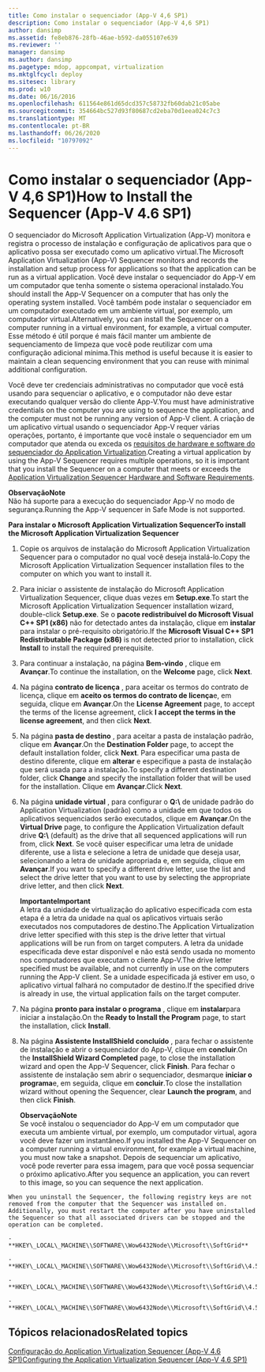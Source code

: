 ```yaml
---
title: Como instalar o sequenciador (App-V 4,6 SP1)
description: Como instalar o sequenciador (App-V 4,6 SP1)
author: dansimp
ms.assetid: fe8eb876-28fb-46ae-b592-da055107e639
ms.reviewer: ''
manager: dansimp
ms.author: dansimp
ms.pagetype: mdop, appcompat, virtualization
ms.mktglfcycl: deploy
ms.sitesec: library
ms.prod: w10
ms.date: 06/16/2016
ms.openlocfilehash: 611564e861d65dcd357c58732fb60dab21c05abe
ms.sourcegitcommit: 354664bc527d93f80687cd2eba70d1eea024c7c3
ms.translationtype: MT
ms.contentlocale: pt-BR
ms.lasthandoff: 06/26/2020
ms.locfileid: "10797092"
---
```

# <span data-ttu-id="4b8b6-103">Como instalar o sequenciador (App-V 4,6 SP1)</span><span class="sxs-lookup"><span data-stu-id="4b8b6-103">How to Install the Sequencer (App-V 4.6 SP1)</span></span>


<span data-ttu-id="4b8b6-104">O sequenciador do Microsoft Application Virtualization (App-V) monitora e registra o processo de instalação e configuração de aplicativos para que o aplicativo possa ser executado como um aplicativo virtual.</span><span class="sxs-lookup"><span data-stu-id="4b8b6-104">The Microsoft Application Virtualization (App-V) Sequencer monitors and records the installation and setup process for applications so that the application can be run as a virtual application.</span></span> <span data-ttu-id="4b8b6-105">Você deve instalar o sequenciador do App-V em um computador que tenha somente o sistema operacional instalado.</span><span class="sxs-lookup"><span data-stu-id="4b8b6-105">You should install the App-V Sequencer on a computer that has only the operating system installed.</span></span> <span data-ttu-id="4b8b6-106">Você também pode instalar o sequenciador em um computador executado em um ambiente virtual, por exemplo, um computador virtual.</span><span class="sxs-lookup"><span data-stu-id="4b8b6-106">Alternatively, you can install the Sequencer on a computer running in a virtual environment, for example, a virtual computer.</span></span> <span data-ttu-id="4b8b6-107">Esse método é útil porque é mais fácil manter um ambiente de sequenciamento de limpeza que você pode reutilizar com uma configuração adicional mínima.</span><span class="sxs-lookup"><span data-stu-id="4b8b6-107">This method is useful because it is easier to maintain a clean sequencing environment that you can reuse with minimal additional configuration.</span></span>

<span data-ttu-id="4b8b6-108">Você deve ter credenciais administrativas no computador que você está usando para sequenciar o aplicativo, e o computador não deve estar executando qualquer versão do cliente App-V.</span><span class="sxs-lookup"><span data-stu-id="4b8b6-108">You must have administrative credentials on the computer you are using to sequence the application, and the computer must not be running any version of App-V client.</span></span> <span data-ttu-id="4b8b6-109">A criação de um aplicativo virtual usando o sequenciador App-V requer várias operações, portanto, é importante que você instale o sequenciador em um computador que atenda ou exceda os [requisitos de hardware e software do sequenciador do Application Virtualization](application-virtualization-sequencer-hardware-and-software-requirements.md).</span><span class="sxs-lookup"><span data-stu-id="4b8b6-109">Creating a virtual application by using the App-V Sequencer requires multiple operations, so it is important that you install the Sequencer on a computer that meets or exceeds the [Application Virtualization Sequencer Hardware and Software Requirements](application-virtualization-sequencer-hardware-and-software-requirements.md).</span></span>

**<span data-ttu-id="4b8b6-110">Observação</span><span class="sxs-lookup"><span data-stu-id="4b8b6-110">Note</span></span>**  
<span data-ttu-id="4b8b6-111">Não há suporte para a execução do sequenciador App-V no modo de segurança.</span><span class="sxs-lookup"><span data-stu-id="4b8b6-111">Running the App-V sequencer in Safe Mode is not supported.</span></span>



**<span data-ttu-id="4b8b6-112">Para instalar o Microsoft Application Virtualization Sequencer</span><span class="sxs-lookup"><span data-stu-id="4b8b6-112">To install the Microsoft Application Virtualization Sequencer</span></span>**

1.  <span data-ttu-id="4b8b6-113">Copie os arquivos de instalação do Microsoft Application Virtualization Sequencer para o computador no qual você deseja instalá-lo.</span><span class="sxs-lookup"><span data-stu-id="4b8b6-113">Copy the Microsoft Application Virtualization Sequencer installation files to the computer on which you want to install it.</span></span>

2.  <span data-ttu-id="4b8b6-114">Para iniciar o assistente de instalação do Microsoft Application Virtualization Sequencer, clique duas vezes em **Setup.exe**.</span><span class="sxs-lookup"><span data-stu-id="4b8b6-114">To start the Microsoft Application Virtualization Sequencer installation wizard, double-click **Setup.exe**.</span></span> <span data-ttu-id="4b8b6-115">Se o **pacote redistribuível do Microsoft Visual C++ SP1 (x86)** não for detectado antes da instalação, clique em **instalar** para instalar o pré-requisito obrigatório.</span><span class="sxs-lookup"><span data-stu-id="4b8b6-115">If the **Microsoft Visual C++ SP1 Redistributable Package (x86)** is not detected prior to installation, click **Install** to install the required prerequisite.</span></span>

3.  <span data-ttu-id="4b8b6-116">Para continuar a instalação, na página **Bem-vindo** , clique em **Avançar**.</span><span class="sxs-lookup"><span data-stu-id="4b8b6-116">To continue the installation, on the **Welcome** page, click **Next**.</span></span>

4.  <span data-ttu-id="4b8b6-117">Na página **contrato de licença** , para aceitar os termos do contrato de licença, clique em **aceito os termos do contrato de licença**e, em seguida, clique em **Avançar**.</span><span class="sxs-lookup"><span data-stu-id="4b8b6-117">On the **License Agreement** page, to accept the terms of the license agreement, click **I accept the terms in the license agreement**, and then click **Next**.</span></span>

5.  <span data-ttu-id="4b8b6-118">Na página **pasta de destino** , para aceitar a pasta de instalação padrão, clique em **Avançar**.</span><span class="sxs-lookup"><span data-stu-id="4b8b6-118">On the **Destination Folder** page, to accept the default installation folder, click **Next**.</span></span> <span data-ttu-id="4b8b6-119">Para especificar uma pasta de destino diferente, clique em **alterar** e especifique a pasta de instalação que será usada para a instalação.</span><span class="sxs-lookup"><span data-stu-id="4b8b6-119">To specify a different destination folder, click **Change** and specify the installation folder that will be used for the installation.</span></span> <span data-ttu-id="4b8b6-120">Clique em **Avançar**.</span><span class="sxs-lookup"><span data-stu-id="4b8b6-120">Click **Next**.</span></span>

6.  <span data-ttu-id="4b8b6-121">Na página **unidade virtual** , para configurar o **Q:\\** de unidade padrão do Application Virtualization (padrão) como a unidade em que todos os aplicativos sequenciados serão executados, clique em **Avançar**.</span><span class="sxs-lookup"><span data-stu-id="4b8b6-121">On the **Virtual Drive** page, to configure the Application Virtualization default drive **Q:\\** (default) as the drive that all sequenced applications will run from, click **Next**.</span></span> <span data-ttu-id="4b8b6-122">Se você quiser especificar uma letra de unidade diferente, use a lista e selecione a letra de unidade que deseja usar, selecionando a letra de unidade apropriada e, em seguida, clique em **Avançar**.</span><span class="sxs-lookup"><span data-stu-id="4b8b6-122">If you want to specify a different drive letter, use the list and select the drive letter that you want to use by selecting the appropriate drive letter, and then click **Next**.</span></span>

    **<span data-ttu-id="4b8b6-123">Importante</span><span class="sxs-lookup"><span data-stu-id="4b8b6-123">Important</span></span>**  
    <span data-ttu-id="4b8b6-124">A letra da unidade de virtualização do aplicativo especificada com esta etapa é a letra da unidade na qual os aplicativos virtuais serão executados nos computadores de destino.</span><span class="sxs-lookup"><span data-stu-id="4b8b6-124">The Application Virtualization drive letter specified with this step is the drive letter that virtual applications will be run from on target computers.</span></span> <span data-ttu-id="4b8b6-125">A letra da unidade especificada deve estar disponível e não está sendo usada no momento nos computadores que executam o cliente App-V.</span><span class="sxs-lookup"><span data-stu-id="4b8b6-125">The drive letter specified must be available, and not currently in use on the computers running the App-V client.</span></span> <span data-ttu-id="4b8b6-126">Se a unidade especificada já estiver em uso, o aplicativo virtual falhará no computador de destino.</span><span class="sxs-lookup"><span data-stu-id="4b8b6-126">If the specified drive is already in use, the virtual application fails on the target computer.</span></span>



7.  <span data-ttu-id="4b8b6-127">Na página **pronto para instalar o programa** , clique em **instalar**para iniciar a instalação.</span><span class="sxs-lookup"><span data-stu-id="4b8b6-127">On the **Ready to Install the Program** page, to start the installation, click **Install**.</span></span>

8.  <span data-ttu-id="4b8b6-128">Na página **Assistente InstallShield concluído** , para fechar o assistente de instalação e abrir o sequenciador do App-V, clique em **concluir**.</span><span class="sxs-lookup"><span data-stu-id="4b8b6-128">On the **InstallShield Wizard Completed** page, to close the installation wizard and open the App-V Sequencer, click **Finish**.</span></span> <span data-ttu-id="4b8b6-129">Para fechar o assistente de instalação sem abrir o sequenciador, desmarque **iniciar o programa**e, em seguida, clique em **concluir**.</span><span class="sxs-lookup"><span data-stu-id="4b8b6-129">To close the installation wizard without opening the Sequencer, clear **Launch the program**, and then click **Finish**.</span></span>

    **<span data-ttu-id="4b8b6-130">Observação</span><span class="sxs-lookup"><span data-stu-id="4b8b6-130">Note</span></span>**  
    <span data-ttu-id="4b8b6-131">Se você instalou o sequenciador do App-V em um computador que executa um ambiente virtual, por exemplo, um computador virtual, agora você deve fazer um instantâneo.</span><span class="sxs-lookup"><span data-stu-id="4b8b6-131">If you installed the App-V Sequencer on a computer running a virtual environment, for example a virtual machine, you must now take a snapshot.</span></span> <span data-ttu-id="4b8b6-132">Depois de sequenciar um aplicativo, você pode reverter para essa imagem, para que você possa sequenciar o próximo aplicativo.</span><span class="sxs-lookup"><span data-stu-id="4b8b6-132">After you sequence an application, you can revert to this image, so you can sequence the next application.</span></span>



~~~
When you uninstall the Sequencer, the following registry keys are not removed from the computer that the Sequencer was installed on. Additionally, you must restart the computer after you have uninstalled the Sequencer so that all associated drivers can be stopped and the operation can be completed.

-   **HKEY\_LOCAL\_MACHINE\\SOFTWARE\\Wow6432Node\\Microsoft\\SoftGrid**

-   **HKEY\_LOCAL\_MACHINE\\SOFTWARE\\Wow6432Node\\Microsoft\\SoftGrid\\4.5**

-   **HKEY\_LOCAL\_MACHINE\\SOFTWARE\\Wow6432Node\\Microsoft\\SoftGrid\\4.5\\SystemGuard**

-   **HKEY\_LOCAL\_MACHINE\\SOFTWARE\\Wow6432Node\\Microsoft\\SoftGrid\\4.5\\SystemGuard\\SecKey**
~~~

## <span data-ttu-id="4b8b6-133">Tópicos relacionados</span><span class="sxs-lookup"><span data-stu-id="4b8b6-133">Related topics</span></span>


[<span data-ttu-id="4b8b6-134">Configuração do Application Virtualization Sequencer (App-V 4.6 SP1)</span><span class="sxs-lookup"><span data-stu-id="4b8b6-134">Configuring the Application Virtualization Sequencer (App-V 4.6 SP1)</span></span>](configuring-the-application-virtualization-sequencer--app-v-46-sp1-.md)










